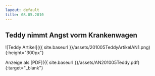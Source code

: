 ```yaml
---
layout: default
title: 08.05.2010
---
```


## Teddy nimmt Angst vorm Krankenwagen

![Teddy Artikel]({{ site.baseurl }}/assets/201005TeddyArtikelAN1.png){:height="300px"}

Anzeige als [PDF]({{ site.baseurl }}/assets/AN201005Teddy.pdf){:target="_blank"}
